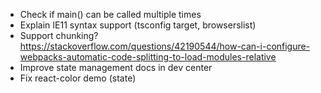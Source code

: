-   Check if main() can be called multiple times
-   Explain IE11 syntax support (tsconfig target, browserslist)
-   Support chunking? https://stackoverflow.com/questions/42190544/how-can-i-configure-webpacks-automatic-code-splitting-to-load-modules-relative
-   Improve state management docs in dev center
-   Fix react-color demo (state)
